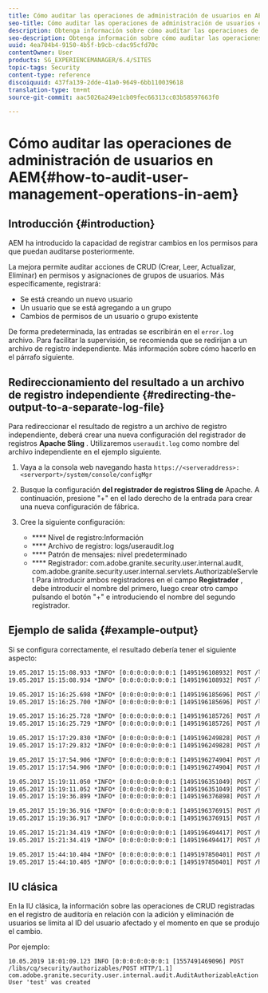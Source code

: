 ```yaml
---
title: Cómo auditar las operaciones de administración de usuarios en AEM
seo-title: Cómo auditar las operaciones de administración de usuarios en AEM
description: Obtenga información sobre cómo auditar las operaciones de administración de usuarios en AEM.
seo-description: Obtenga información sobre cómo auditar las operaciones de administración de usuarios en AEM.
uuid: 4ea704b4-9150-4b5f-b9cb-cdac95cfd70c
contentOwner: User
products: SG_EXPERIENCEMANAGER/6.4/SITES
topic-tags: Security
content-type: reference
discoiquuid: 437fa139-2dde-41a0-9649-6bb110039618
translation-type: tm+mt
source-git-commit: aac5026a249e1cb09fec66313cc03b58597663f0

---
```



# Cómo auditar las operaciones de administración de usuarios en AEM{#how-to-audit-user-management-operations-in-aem}

## Introducción {#introduction}

AEM ha introducido la capacidad de registrar cambios en los permisos para que puedan auditarse posteriormente.

La mejora permite auditar acciones de CRUD (Crear, Leer, Actualizar, Eliminar) en permisos y asignaciones de grupos de usuarios. Más específicamente, registrará:

* Se está creando un nuevo usuario
* Un usuario que se está agregando a un grupo
* Cambios de permisos de un usuario o grupo existente

De forma predeterminada, las entradas se escribirán en el `error.log` archivo. Para facilitar la supervisión, se recomienda que se redirijan a un archivo de registro independiente. Más información sobre cómo hacerlo en el párrafo siguiente.

## Redireccionamiento del resultado a un archivo de registro independiente {#redirecting-the-output-to-a-separate-log-file}

Para redireccionar el resultado de registro a un archivo de registro independiente, deberá crear una nueva configuración del registrador de registros **Apache Sling** . Utilizaremos `useraudit.log` como nombre del archivo independiente en el ejemplo siguiente.

1. Vaya a la consola web navegando hasta `https://<serveraddress>:<serverport>/system/console/configMgr`
1. Busque la configuración **del registrador de registros Sling de** Apache. A continuación, presione &quot;+&quot; en el lado derecho de la entrada para crear una nueva configuración de fábrica.
1. Cree la siguiente configuración:

   * **** Nivel de registro:Información
   * **** Archivo de registro: logs/useraudit.log
   * **** Patrón de mensajes: nivel predeterminado
   * **** Registrador: com.adobe.granite.security.user.internal.audit, com.adobe.granite.security.user.internal.servlets.AuthorizableServlet
   Para introducir ambos registradores en el campo **Registrador** , debe introducir el nombre del primero, luego crear otro campo pulsando el botón &quot;+&quot; e introduciendo el nombre del segundo registrador.

## Ejemplo de salida {#example-output}

Si se configura correctamente, el resultado debería tener el siguiente aspecto:

```xml
19.05.2017 15:15:08.933 *INFO* [0:0:0:0:0:0:0:1 [1495196108932] POST /libs/granite/security/post/authorizables.html HTTP/1.1] com.adobe.granite.security.user.internal.servlets.AuthorizableServlet Create Group 'group1' operation initiated by User 'admin' (administrator)
19.05.2017 15:15:08.934 *INFO* [0:0:0:0:0:0:0:1 [1495196108932] POST /libs/granite/security/post/authorizables.html HTTP/1.1] com.adobe.granite.security.user.internal.audit.AuditAuthorizableAction Group 'group1' was created

19.05.2017 15:16:25.698 *INFO* [0:0:0:0:0:0:0:1 [1495196185696] POST /libs/granite/security/post/authorizables.html HTTP/1.1] com.adobe.granite.security.user.internal.servlets.AuthorizableServlet Create User 'user1' operation initiated by User 'admin' (administrator)
19.05.2017 15:16:25.700 *INFO* [0:0:0:0:0:0:0:1 [1495196185696] POST /libs/granite/security/post/authorizables.html HTTP/1.1] com.adobe.granite.security.user.internal.audit.AuditAuthorizableAction User 'user1' was created

19.05.2017 15:16:25.728 *INFO* [0:0:0:0:0:0:0:1 [1495196185726] POST /home/groups/d/dGf7f7vGrZRLs6HS3AK-.rw.userprops.html HTTP/1.1] com.adobe.granite.security.user.internal.servlets.AuthorizableServlet Edit Membership for Group 'group1' operation initiated by User 'admin' (administrator)
19.05.2017 15:16:25.729 *INFO* [0:0:0:0:0:0:0:1 [1495196185726] POST /home/groups/d/dGf7f7vGrZRLs6HS3AK-.rw.userprops.html HTTP/1.1] com.adobe.granite.security.user.internal.audit.AuditGroupAction User 'user1' was added to the group 'group1'

19.05.2017 15:17:29.830 *INFO* [0:0:0:0:0:0:0:1 [1495196249828] POST /home/users/5/5dI6iK4HkZmrfTjcLBoI.rw.userprops.html HTTP/1.1] com.adobe.granite.security.user.internal.servlets.AuthorizableServlet Password Change for User 'user2' operation initiated by User 'admin' (administrator)
19.05.2017 15:17:29.832 *INFO* [0:0:0:0:0:0:0:1 [1495196249828] POST /home/users/5/5dI6iK4HkZmrfTjcLBoI.rw.userprops.html HTTP/1.1] com.adobe.granite.security.user.internal.audit.AuditAuthorizableAction Password for User 'user2' was changed

19.05.2017 15:17:54.906 *INFO* [0:0:0:0:0:0:0:1 [1495196274904] POST /home/users/5/5dI6iK4HkZmrfTjcLBoI.rw.html HTTP/1.1] com.adobe.granite.security.user.internal.servlets.AuthorizableServlet Delete User 'user2' operation initiated by User 'admin' (administrator)
19.05.2017 15:17:54.906 *INFO* [0:0:0:0:0:0:0:1 [1495196274904] POST /home/users/5/5dI6iK4HkZmrfTjcLBoI.rw.html HTTP/1.1] com.adobe.granite.security.user.internal.audit.AuditAuthorizableAction User 'user2' was removed

19.05.2017 15:19:11.050 *INFO* [0:0:0:0:0:0:0:1 [1495196351049] POST /libs/granite/security/post/authorizables.html HTTP/1.1] com.adobe.granite.security.user.internal.servlets.AuthorizableServlet Create User 'user3' operation initiated by User 'admin' (administrator)
19.05.2017 15:19:11.052 *INFO* [0:0:0:0:0:0:0:1 [1495196351049] POST /libs/granite/security/post/authorizables.html HTTP/1.1] com.adobe.granite.security.user.internal.audit.AuditAuthorizableAction User 'user3' was created
19.05.2017 15:19:36.899 *INFO* [0:0:0:0:0:0:0:1 [1495196376898] POST /home/groups/d/dGf7f7vGrZRLs6HS3AK-.rw.userprops.html HTTP/1.1] com.adobe.granite.security.user.internal.servlets.AuthorizableServlet Edit Membership for Group 'group1' operation initiated by User 'admin' (administrator)

19.05.2017 15:19:36.916 *INFO* [0:0:0:0:0:0:0:1 [1495196376915] POST /home/groups/d/dGf7f7vGrZRLs6HS3AK-.rw.userprops.html HTTP/1.1] com.adobe.granite.security.user.internal.servlets.AuthorizableServlet Edit Membership for Group 'group1' operation initiated by User 'admin' (administrator)
19.05.2017 15:19:36.917 *INFO* [0:0:0:0:0:0:0:1 [1495196376915] POST /home/groups/d/dGf7f7vGrZRLs6HS3AK-.rw.userprops.html HTTP/1.1] com.adobe.granite.security.user.internal.audit.AuditGroupAction User 'user1' was removed from the group 'group1'

19.05.2017 15:21:34.419 *INFO* [0:0:0:0:0:0:0:1 [1495196494417] POST /home/groups/d/dGf7f7vGrZRLs6HS3AK-.rw.html HTTP/1.1] com.adobe.granite.security.user.internal.servlets.AuthorizableServlet Delete Group 'group1' operation initiated by User 'admin' (administrator)
19.05.2017 15:21:34.419 *INFO* [0:0:0:0:0:0:0:1 [1495196494417] POST /home/groups/d/dGf7f7vGrZRLs6HS3AK-.rw.html HTTP/1.1] com.adobe.granite.security.user.internal.audit.AuditAuthorizableAction Group 'group1' was removed

19.05.2017 15:44:10.404 *INFO* [0:0:0:0:0:0:0:1 [1495197850401] POST /home/users/3/35XVpVtLRx4a5J9gKrVG.rw.userprops.html HTTP/1.1] com.adobe.granite.security.user.internal.servlets.AuthorizableServlet Password Change for User 'john' operation initiated by User 'john' (not administrator)
19.05.2017 15:44:10.405 *INFO* [0:0:0:0:0:0:0:1 [1495197850401] POST /home/users/3/35XVpVtLRx4a5J9gKrVG.rw.userprops.html HTTP/1.1] com.adobe.granite.security.user.internal.audit.AuditAuthorizableAction Password for User 'john' was changed
```

## IU clásica

En la IU clásica, la información sobre las operaciones de CRUD registradas en el registro de auditoría en relación con la adición y eliminación de usuarios se limita al ID del usuario afectado y el momento en que se produjo el cambio.

Por ejemplo:

```
10.05.2019 18:01:09.123 INFO [0:0:0:0:0:0:0:1 [1557491469096] POST /libs/cq/security/authorizables/POST HTTP/1.1] com.adobe.granite.security.user.internal.audit.AuditAuthorizableAction User 'test' was created
```
